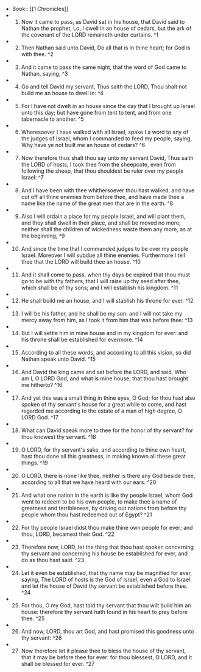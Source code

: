 - Book:: [[1 Chronicles]]
- 1. Now it came to pass, as David sat in his house, that David said to Nathan the prophet, Lo, I dwell in an house of cedars, but the ark of the covenant of the LORD remaineth under curtains. ^1
- 2. Then Nathan said unto David, Do all that is in thine heart; for God is with thee. ^2
- 3. And it came to pass the same night, that the word of God came to Nathan, saying, ^3
- 4. Go and tell David my servant, Thus saith the LORD, Thou shalt not build me an house to dwell in: ^4
- 5. For I have not dwelt in an house since the day that I brought up Israel unto this day; but have gone from tent to tent, and from one tabernacle to another. ^5
- 6. Wheresoever I have walked with all Israel, spake I a word to any of the judges of Israel, whom I commanded to feed my people, saying, Why have ye not built me an house of cedars? ^6
- 7. Now therefore thus shalt thou say unto my servant David, Thus saith the LORD of hosts, I took thee from the sheepcote, even from following the sheep, that thou shouldest be ruler over my people Israel: ^7
- 8. And I have been with thee whithersoever thou hast walked, and have cut off all thine enemies from before thee, and have made thee a name like the name of the great men that are in the earth. ^8
- 9. Also I will ordain a place for my people Israel, and will plant them, and they shall dwell in their place, and shall be moved no more; neither shall the children of wickedness waste them any more, as at the beginning, ^9
- 10. And since the time that I commanded judges to be over my people Israel. Moreover I will subdue all thine enemies. Furthermore I tell thee that the LORD will build thee an house. ^10
- 11. And it shall come to pass, when thy days be expired that thou must go to be with thy fathers, that I will raise up thy seed after thee, which shall be of thy sons; and I will establish his kingdom. ^11
- 12. He shall build me an house, and I will stablish his throne for ever. ^12
- 13. I will be his father, and he shall be my son: and I will not take my mercy away from him, as I took it from him that was before thee: ^13
- 14. But I will settle him in mine house and in my kingdom for ever: and his throne shall be established for evermore. ^14
- 15. According to all these words, and according to all this vision, so did Nathan speak unto David. ^15
- 16. And David the king came and sat before the LORD, and said, Who am I, O LORD God, and what is mine house, that thou hast brought me hitherto? ^16
- 17. And yet this was a small thing in thine eyes, O God; for thou hast also spoken of thy servant's house for a great while to come, and hast regarded me according to the estate of a man of high degree, O LORD God. ^17
- 18. What can David speak more to thee for the honor of thy servant? for thou knowest thy servant. ^18
- 19. O LORD, for thy servant's sake, and according to thine own heart, hast thou done all this greatness, in making known all these great things. ^19
- 20. O LORD, there is none like thee, neither is there any God beside thee, according to all that we have heard with our ears. ^20
- 21. And what one nation in the earth is like thy people Israel, whom God went to redeem to be his own people, to make thee a name of greatness and terribleness, by driving out nations from before thy people whom thou hast redeemed out of Egypt? ^21
- 22. For thy people Israel didst thou make thine own people for ever; and thou, LORD, becamest their God. ^22
- 23. Therefore now, LORD, let the thing that thou hast spoken concerning thy servant and concerning his house be established for ever, and do as thou hast said. ^23
- 24. Let it even be established, that thy name may be magnified for ever, saying, The LORD of hosts is the God of Israel, even a God to Israel: and let the house of David thy servant be established before thee. ^24
- 25. For thou, O my God, hast told thy servant that thou wilt build him an house: therefore thy servant hath found in his heart to pray before thee. ^25
- 26. And now, LORD, thou art God, and hast promised this goodness unto thy servant: ^26
- 27. Now therefore let it please thee to bless the house of thy servant, that it may be before thee for ever: for thou blessest, O LORD, and it shall be blessed for ever. ^27
